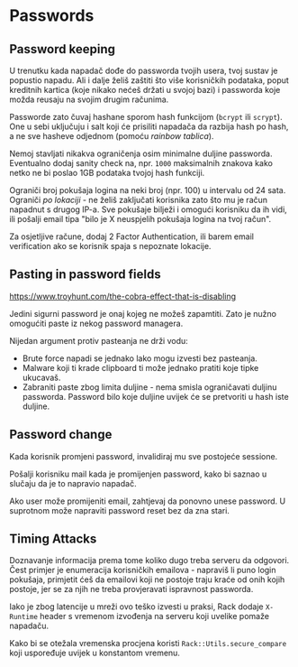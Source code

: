 # Passwords

## Password keeping

U trenutku kada napadač dođe do passworda tvojih usera, tvoj sustav je popustio napadu. Ali i dalje želiš zaštiti što više korisničkih podataka, poput kreditnih kartica (koje nikako nećeš držati u svojoj bazi) i passworda koje možda reusaju na svojim drugim računima.

Passworde zato čuvaj hashane sporom hash funkcijom (`bcrypt` ili `scrypt`). One u sebi uključuju i salt koji će prisiliti napadača da razbija hash po hash, a ne sve hasheve odjednom (pomoću *rainbow tablica*).

Nemoj stavljati nikakva ograničenja osim minimalne duljine passworda. Eventualno dodaj sanity check na, npr. `1000` maksimalnih znakova kako netko ne bi poslao 1GB podataka tvojoj hash funkciji.

Ograniči broj pokušaja logina na neki broj (npr. 100) u intervalu od 24 sata. Ograniči *po lokaciji* - ne želiš zaključati korisnika zato što mu je račun napadnut s drugog IP-a. Sve pokušaje bilježi i omogući korisniku da ih vidi, ili pošalji email tipa "bilo je X neuspjelih pokušaja logina na tvoj račun".

Za osjetljive račune, dodaj 2 Factor Authentication, ili barem email verification ako se korisnik spaja s nepoznate lokacije.

## Pasting in password fields

https://www.troyhunt.com/the-cobra-effect-that-is-disabling

Jedini sigurni password je onaj kojeg ne možeš zapamtiti. Zato je nužno omogućiti paste iz nekog password managera.

Nijedan argument protiv pasteanja ne drži vodu:
* Brute force napadi se jednako lako mogu izvesti bez pasteanja.
* Malware koji ti krade clipboard ti može jednako pratiti koje tipke ukucavaš.
* Zabraniti paste zbog limita duljine - nema smisla ograničavati duljinu passworda. Password bilo koje duljine uvijek će se pretvoriti u hash iste duljine.

## Password change

Kada korisnik promjeni password, invalidiraj mu sve postojeće sessione.

Pošalji korisniku mail kada je promijenjen password, kako bi saznao u slučaju da je to napravio napadač.

Ako user može promijeniti email, zahtjevaj da ponovno unese password. U suprotnom može napraviti password reset bez da zna stari.

## Timing Attacks

Doznavanje informacija prema tome koliko dugo treba serveru da odgovori. Čest primjer je enumeracija korisničkih emailova - napraviš li puno login pokušaja, primjetit ćeš da emailovi koji ne postoje traju kraće od onih kojih postoje, jer se za njih ne treba provjeravati ispravnost passworda.

Iako je zbog latencije u mreži ovo teško izvesti u praksi, Rack dodaje `X-Runtime` header s vremenom izvođenja na serveru koji uvelike pomaže napadaču.

Kako bi se otežala vremenska procjena koristi `Rack::Utils.secure_compare` koji uspoređuje uvijek u konstantom vremenu.
